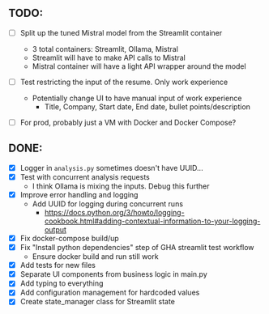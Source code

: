 ## TODO:
- [ ] Split up the tuned Mistral model from the Streamlit container
  - 3 total containers: Streamlit, Ollama, Mistral
  - Streamlit will have to make API calls to Mistral
  - Mistral container will have a light API wrapper around the model

- [ ] Test restricting the input of the resume. Only work experience
  - Potentially change UI to have manual input of work experience
    - Title, Company, Start date, End date, bullet points/description

- [ ] For prod, probably just a VM with Docker and Docker Compose?

## DONE:
- [x] Logger in `analysis.py` sometimes doesn't have UUID...
- [x] Test with concurrent analysis requests
  - I think Ollama is mixing the inputs. Debug this further
- [x] Improve error handling and logging
  - Add UUID for logging during concurrent runs
    - https://docs.python.org/3/howto/logging-cookbook.html#adding-contextual-information-to-your-logging-output
- [x] Fix docker-compose build/up
- [x] Fix "Install python dependencies" step of GHA streamlit test workflow
  - Ensure docker build and run still work
- [x] Add tests for new files
- [x] Separate UI components from business logic in main.py
- [x] Add typing to everything
- [x] Add configuration management for hardcoded values
- [x] Create state_manager class for Streamlit state
